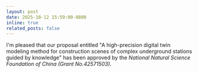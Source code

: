 ```yaml
---
layout: post
date: 2025-10-12 15:59:00-0800
inline: true
related_posts: false
---
```


I'm pleased that our proposal entitled "A high-precision digital twin modeling method for construction scenes of complex underground stations guided by knowledge" has been approved by the *National Natural Science Foundation of China (Grant No.42571503)*.


